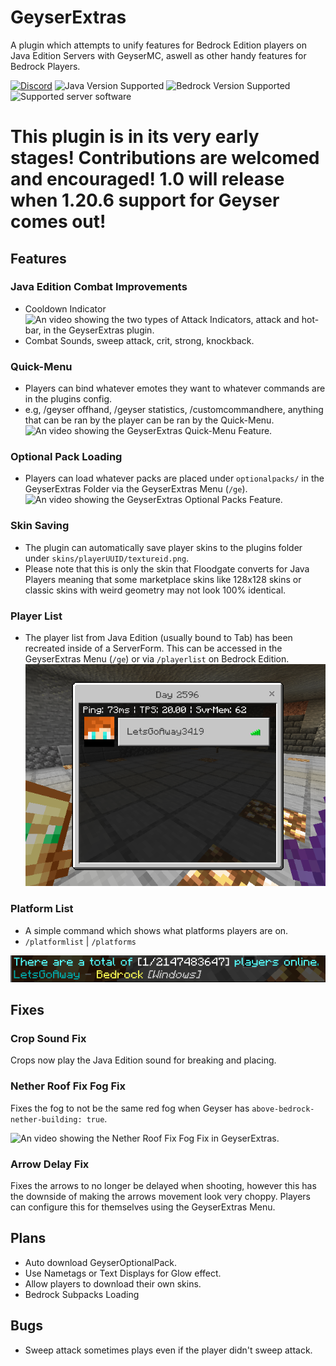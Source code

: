 
# GeyserExtras

A plugin which attempts to unify features for Bedrock Edition players on Java Edition Servers with GeyserMC, aswell as other handy features for Bedrock Players.

[![Discord](https://img.shields.io/discord/715685803040309310?logo=discord&logoColor=ffffff&label=discord&labelColor=5865F2&link=https%3A%2F%2Fdiscord.gg%2F2FfuShKQgy)](https://discord.gg/2FfuShKQgy)
![Java Version Supported](https://img.shields.io/badge/java-1.20.6-6F4E37)
![Bedrock Version Supported](https://img.shields.io/badge/bedrock-1.20.81-333333)
![Supported server software](https://img.shields.io/badge/spigot-velocity-333333)

# This plugin is in its very early stages! Contributions are welcomed and encouraged! 1.0 will release when 1.20.6 support for Geyser comes out!

## Features

### Java Edition Combat Improvements

- Cooldown Indicator![An video showing the two types of Attack Indicators, attack and hot-bar, in the GeyserExtras plugin.](https://github.com/GeyserExtras/GeyserExtras/blob/master/preview/indicator.gif?raw=true)
- Combat Sounds, sweep attack, crit, strong, knockback.
### Quick-Menu
- Players can bind whatever emotes they want to whatever commands are in the plugins config.
- e.g, /geyser offhand, /geyser statistics, /customcommandhere, anything that can be ran by the player can be ran by the Quick-Menu.
  ![An video showing the GeyserExtras Quick-Menu Feature.](https://github.com/GeyserExtras/GeyserExtras/blob/master/preview/quickmenu.gif?raw=true)
### Optional Pack Loading
- Players can load whatever packs are placed under `optionalpacks/` in the GeyserExtras Folder via the GeyserExtras Menu (`/ge`).
  ![An video showing the GeyserExtras Optional Packs Feature.](https://github.com/GeyserExtras/GeyserExtras/blob/master/preview/resourcepacks.gif?raw=true)
### Skin Saving
- The plugin can automatically save player skins to the plugins folder under `skins/playerUUID/textureid.png`.
- Please note that this is only the skin that Floodgate converts for Java Players meaning that some marketplace skins like 128x128 skins or classic skins with weird geometry may not look 100% identical.

### Player List
- The player list from Java Edition (usually bound to Tab) has been recreated inside of a ServerForm. This can be accessed in the GeyserExtras Menu (`/ge`) or via `/playerlist` on Bedrock Edition.
  ![An image showing the Player List in GeyserExtras.](https://github.com/GeyserExtras/GeyserExtras/blob/master/preview/playerlist.png?raw=true)

### Platform List
- A simple command which shows what platforms players are on.
- `/platformlist` | `/platforms`

![An image showing the Platform List in GeyserExtras.](https://github.com/GeyserExtras/GeyserExtras/blob/master/preview/platformslist.png?raw=true)
## Fixes

### Crop Sound Fix

Crops now play the Java Edition sound for breaking and placing.

### Nether Roof Fix Fog Fix

Fixes the fog to not be the same red fog when Geyser has `above-bedrock-nether-building: true`.

![An video showing the Nether Roof Fix Fog Fix in GeyserExtras.](https://github.com/GeyserExtras/GeyserExtras/blob/master/preview/netherrooffixfogfix.gif?raw=true)

### Arrow Delay Fix

Fixes the arrows to no longer be delayed when shooting, however this has the downside of making the arrows movement look very choppy. Players can configure this for themselves using the GeyserExtras Menu.

## Plans
- Auto download GeyserOptionalPack.
- Use Nametags or Text Displays for Glow effect.
- Allow players to download their own skins.
- Bedrock Subpacks Loading
## Bugs
- Sweep attack sometimes plays even if the player didn't sweep attack.
